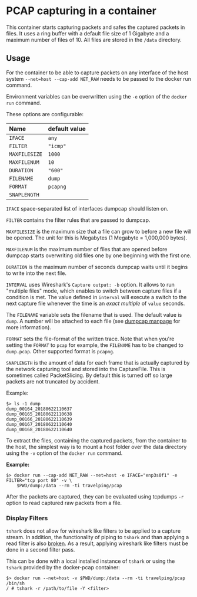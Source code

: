 # PCAP capturing in a container

This container starts capturing packets and safes the captured packets in
files. It uses a ring buffer with a default file size of 1 Gigabyte and a
maximum number of files of 10. All files are stored in the `/data` directory.

## Usage

For the container to be able to capture packets on any interface of the host
system `--net=host --cap-add NET_RAW` needs to be passed to the docker run command.

Environment variables can be overwritten using the `-e` option of the `docker
run` command.

These options are configurable:

| Name          | default value |
|:--------------|:--------------|
| `IFACE`       |         `any` |
| `FILTER`      |      `"icmp"` |
| `MAXFILESIZE` |        `1000` |
| `MAXFILENUM`  |          `10` |
| `DURATION`    |       `"600"` |
| `FILENAME`    |        `dump` |
| `FORMAT`      |      `pcapng` |
| `SNAPLENGTH`  | <deactivated> |

`IFACE` space-separated list of interfaces dumpcap should listen on.

`FILTER` contains the filter rules that are passed to dumpcap.

`MAXFILESIZE` is the maximum size that a file can grow to before a new file
will be opened. The unit for this is Megabytes (1 Megabyte = 1,000,000 bytes).

`MAXFILENUM` is the maximum number of files that are opened before dumpcap
starts overwriting old files one by one beginning with the first one.

`DURATION` is the maximum number of seconds dumpcap waits until it begins to
write into the next file.

`INTERVAL` uses Wireshark's `Capture output: -b` option. It allows to run
"multiple files" mode, which enables to switch between capture files if a
condition is met. The value defined in `interval` will execute a switch to the
next capture file whenever the time is an *exact multiple* of `value` seconds.

The `FILENAME` variable sets the filename that is used. The default value is
`dump`. A number will be attached to each file (see [dumpcap manpage][1] for more
information).

`FORMAT` sets the file-format of the written trace. Note that when you're
setting the `FORMAT` to `pcap` for example, the `FILENAME` has to be changed
to `dump.pcap`.  Other supported format is `pcapng`.

`SNAPLENGTH` is the amount of data for each frame that is actually captured by
the network capturing tool and stored into the CaptureFile. This is sometimes
called PacketSlicing.  By default this is turned off so large packets are not
truncated by accident.

Example:

    $> ls -1 dump
    dump_00164_20180622110637
    dump_00165_20180622110638
    dump_00166_20180622110639
    dump_00167_20180622110640
    dump_00168_20180622110640

To extract the files, containing the captured packets, from the container to
the host, the simplest way is to mount a host folder over the data directory
using the `-v` option of the `docker run` command.

**Example:**

    $> docker run --cap-add NET_RAW --net=host -e IFACE="enp3s0f1" -e FILTER="tcp port 80" -v \
        $PWD/dump:/data --rm -ti travelping/pcap

After the packets are captured, they can be evaluated using tcpdumps `-r`
option to read captured raw packets from a file.

### Display Filters

`tshark` does not allow for wireshark like filters to be applied to a capture
stream. In addition, the functionality of piping to `tshark` and than applying
a read filter is also [broken][2]. As a result, applying wireshark like
filters must be done in a second filter pass.

This can be done with a local installed instance of `tshark` or using the
`tshark` provided by the docker-pcap container:

    $> docker run --net=host -v $PWD/dump:/data --rm -ti travelping/pcap /bin/sh
    / # tshark -r /path/to/file -Y <filter>


[1]: https://www.wireshark.org/docs/man-pages/dumpcap.html
[2]: https://bugs.wireshark.org/bugzilla/show_bug.cgi?id=2234
